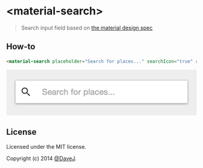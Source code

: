 # &lt;material-search&gt;

> Search input field based on [the material design spec](http://www.google.com/design/spec/components/text-fields.html#text-fields-auto-complete-text-field)

## How-to
```html
<material-search placeholder="Search for places..." searchIcon="true" rounded="true" raised="true"></material-search>
```
![Example](screenshot.png)

## License
Licensed under the MIT license.

Copyright (c) 2014 [@DaveJ](http://twitter.com/DaveJ).
